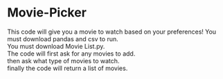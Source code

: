 # Movie-Picker
This code will give you a movie to watch based on your preferences!
You must download pandas and csv to run.  
You must download Movie List.py.  
The code will first ask for any movies to add.  
then ask what type of movies to watch.  
finally the code will return a list of movies.  
